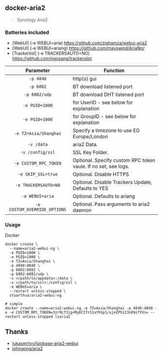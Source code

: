 ## docker-aria2

> Synology Aria2

### Batteries included

* [WebUI] (-e WEBUI=aria) https://github.com/ziahamza/webui-aria2
* [WebUI] (-e WEBUI=ariang) https://github.com/mayswind/AriaNg/
* [Trackerlist] (-e TRACKERSAUTO=NO) https://github.com/ngosang/trackerslist

| Parameter | Function |
| :----: | --- |
| `-p 4040` | http(s) gui |
| `-p 6882` | BT download listened port |
| `-p 6882/udp` | BT download DHT listened port |
| `-e PUID=1000` | for UserID - see below for explanation |
| `-e PGID=1000` | for GroupID - see below for explanation |
| `-e TZ=Asia/Shanghai` | Specify a timezone to use EG Europe/London |
| `-v /data` | aria2 Data. |
| `-v /config/ssl` | SSL Key Folder. |
| `-e CUSTOM_RPC_TOKEN` | Optional. Specify custom RPC token vaule. If no set, see logs. |
| `-e SKIP_SSL=true` | Optional. Disable HTTPS |
| `-e TRACKERSAUTO=NO` | Optional. Disable Trackers Update, Defaults to YES |
| `-e WEBUI=aria` | Optional. Defaults to ariang |
| `-e CUSTOM_OVERRIDE_OPTIONS` | Optional. Pass arguments to aria2 daemon |

### Usage

Docker

```
docker create \
  --name=aria2-webui-ng \
  -e PUID=1000 \
  -e PGID=1000 \
  -e TZ=Asia/Shanghai \
  -p 4040:4040 \
  -p 6882:6882 \
  -p 6882:6882/udp \
  -v </path/to/appdata>:/data \
  -v </path/to/ssl>:/config/ssl \
  -e WEBUI=aria \
  --restart unless-stopped \
  stuarthua/aria2-webui-ng

# simple
docker create --name=aria2-webui-ng -e TZ=Asia/Shanghai -p 4040:4040 -e -e CUSTOM_RPC_TOKEN=3zr9LT3jg+MyECIfrS1xYhSp1/xjeZPh123nE9sfYVs= --restart unless-stopped lsaria2
```

## Thanks

* [lukasmrtvy/lsiobase-aria2-webui](https://github.com/lukasmrtvy/lsiobase-aria2-webui)
* [johngong/aria2](https://registry.hub.docker.com/r/johngong/aria2/)
